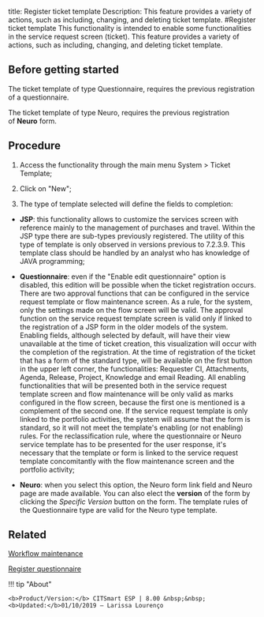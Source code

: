 title: Register ticket template
Description: This feature provides a variety of actions, such as including, changing, and deleting ticket template. 
#Register ticket template
This functionality is intended to enable some functionalities in the service request screen (ticket).
This feature provides a variety of actions, such as including, changing, and deleting ticket template.

Before getting started
--------------------------

The ticket template of type Questionnaire, requires the previous registration of
a questionnaire.

The ticket template of type Neuro, requires the previous registration
of **Neuro** form.

Procedure
-------------

1.  Access the functionality through the main menu System \> Ticket Template;

2.  Click on "New";

3.  The type of template selected will define the fields to completion:

-   **JSP**: this functionality allows to customize the services screen with
    reference mainly to the management of purchases and travel. Within the JSP
    type there are sub-types previously registered. The utility of this type of
    template is only observed in versions previous to 7.2.3.9. This template
    class should be handled by an analyst who has knowledge of JAVA programming;

-   **Questionnaire**: even if the "Enable edit questionnaire" option is
    disabled, this edition will be possible when the ticket registration occurs.
    There are two approval functions that can be configured in the service
    request template or flow maintenance screen. As a rule, for the system, only
    the settings made on the flow screen will be valid. The approval function on
    the service request template screen is valid only if linked to the
    registration of a JSP form in the older models of the system. Enabling
    fields, although selected by default, will have their view unavailable at
    the time of ticket creation, this visualization will occur with the
    completion of the registration. At the time of registration of the ticket
    that has a form of the standard type, will be available on the first button
    in the upper left corner, the functionalities: Requester CI, Attachments,
    Agenda, Release, Project, Knowledge and email Reading. All enabling
    functionalities that will be presented both in the service request template
    screen and flow maintenance will be only valid as marks configured in the
    flow screen, because the first one is mentioned is a complement of the
    second one. If the service request template is only linked to the portfolio
    activities, the system will assume that the form is standard, so it will not
    meet the template's enabling (or not enabling) rules. For the
    reclassification rule, where the questionnaire or Neuro service template has
    to be presented for the user response, it's necessary that the template or
    form is linked to the service request template concomitantly with the flow
    maintenance screen and the portfolio activity;  

-   **Neuro**: when you select this option, the Neuro form link field and Neuro
    page are made available. You can also elect the **version** of the form by
    clicking the *Specific Version* button on the form. The template rules of
    the Questionnaire type are valid for the Neuro type template.

Related
-----------

[Workflow maintenance](/en-us/citsmart-esp-8/platform-administration/flow-maintenance/workflow.maintenance.html)

[Register questionnaire](/en-us/citsmart-esp-8/platform-administration/questionnaires/questionaires-management/register-questionnaire.html)


!!! tip "About"

    <b>Product/Version:</b> CITSmart ESP | 8.00 &nbsp;&nbsp;
    <b>Updated:</b>01/10/2019 – Larissa Lourenço

